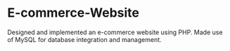 # E-commerce-Website
Designed and implemented an e-commerce website using PHP.
Made use of MySQL for database integration and management.
